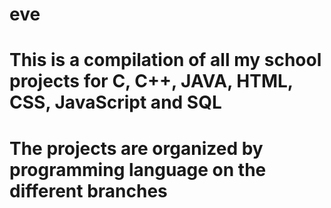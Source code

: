 # eve
# This is a compilation of all my school projects for C, C++, JAVA, HTML, CSS, JavaScript and SQL
# The projects are organized by programming language on the different branches
